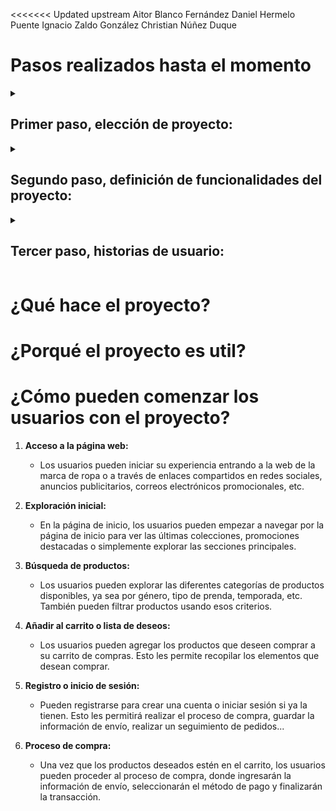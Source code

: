 <<<<<<< Updated upstream
Aitor Blanco Fernández
Daniel Hermelo Puente
Ignacio Zaldo González 
Christian Núñez Duque

<h1>Pasos realizados hasta el momento</h1>
<details> 
  <summary><h2>Primer paso, elección de proyecto:</h2></summary>
  <p>
   <a href="https://miro.com/app/board/uXjVNUnKKi0=/" target="_blank" rel="noreferrer"> <img src="https://github.com/cnunez1/gespro-lunes-830/assets/150005496/ac86dd65-ce79-4b18-84af-20a964f5d694" alt="1" width="900" height="500"/> </a>
  </p>
</details>

<details> 
  <summary><h2>Segundo paso, definición de funcionalidades del proyecto:</h2></summary>
  <p>
   <a href="https://miro.com/app/board/uXjVNUnKKi0=/" target="_blank" rel="noreferrer"> <img src="https://github.com/cnunez1/gespro-lunes-830/assets/150005496/13c65a91-d6e7-4388-aeb7-1ba75e0c423f" alt="2" width="900" height="500"/> </a>
  </p>
</details>

<details> 
  <summary><h2>Tercer paso, historias de usuario:</h2></summary>
  <p>
   <a href="https://miro.com/app/board/uXjVNUnKKi0=/" target="_blank" rel="noreferrer"> <img src="https://github.com/cnunez1/gespro-lunes-830/assets/150005496/e7ebefb5-13b9-497b-8a2e-a4e311de9233" alt="2" width="900" height="500"/> </a>
  </p>
</details>

# ¿Qué hace el proyecto?

# ¿Porqué el proyecto es util?

# ¿Cómo pueden comenzar los usuarios con el proyecto?

1. **Acceso a la página web:**
   - Los usuarios pueden iniciar su experiencia entrando a la web de la marca de ropa o a través de enlaces compartidos en redes sociales, anuncios publicitarios, correos electrónicos promocionales, etc.

2. **Exploración inicial:**
   - En la página de inicio, los usuarios pueden empezar a navegar por la página de inicio para ver las últimas colecciones, promociones destacadas o simplemente explorar las secciones principales.

3. **Búsqueda de productos:**
   - Los usuarios pueden explorar las diferentes categorías de productos disponibles, ya sea por género, tipo de prenda, temporada, etc. También pueden filtrar productos usando esos criterios.

4. **Añadir al carrito o lista de deseos:**
   - Los usuarios pueden agregar los productos que deseen comprar a su carrito de compras. Esto les permite recopilar los elementos que desean comprar.

5. **Registro o inicio de sesión:**
   - Pueden registrarse para crear una cuenta o iniciar sesión si ya la tienen. Esto les permitirá realizar el proceso de compra, guardar la información de envío, realizar un seguimiento de pedidos...

6. **Proceso de compra:**
   - Una vez que los productos deseados estén en el carrito, los usuarios pueden proceder al proceso de compra, donde ingresarán la información de envío, seleccionarán el método de pago y finalizarán la transacción.
